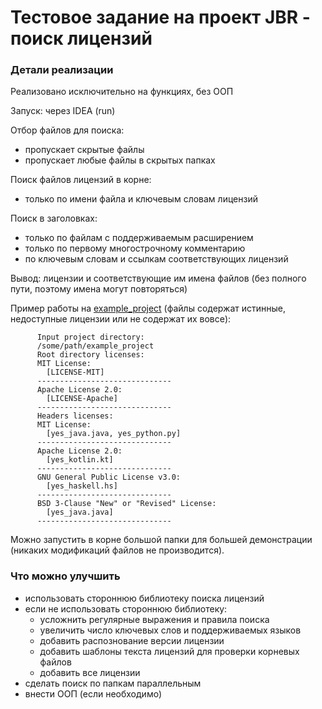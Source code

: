 # Тестовое задание на проект JBR - поиск лицензий

### Детали реализации 
Реализовано исключительно на функциях, без ООП

Запуск: через IDEA (run) 

Отбор файлов для поиска:
  - пропускает скрытые файлы
  - пропускает любые файлы в скрытых папках

Поиск файлов лицензий в корне: 
  - только по имени файла и ключевым словам лицензий

Поиск в заголовках: 
  - только по файлам с поддерживаемым расширением
  - только по первому многострочному комментарию
  - по ключевым словам и ссылкам соответствующих лицензий

Вывод: лицензии и соответствующие им имена файлов (без полного пути, поэтому имена могут повторяться)

Пример работы на [example_project](https://github.com/ivanrybin/internship_jbr_licenses_2020/tree/master/example_project) (файлы содержат истинные, недоступные лицензии или не содержат их вовсе):

          Input project directory:
          /some/path/example_project
          Root directory licenses:
          MIT License: 
            [LICENSE-MIT]
          ------------------------------
          Apache License 2.0: 
            [LICENSE-Apache]
          ------------------------------
          Headers licenses:
          MIT License: 
            [yes_java.java, yes_python.py]
          ------------------------------
          Apache License 2.0: 
            [yes_kotlin.kt]
          ------------------------------
          GNU General Public License v3.0: 
            [yes_haskell.hs]
          ------------------------------
          BSD 3-Clause "New" or "Revised" License: 
            [yes_java.java]
          ------------------------------
          
 Можно запустить в корне большой папки для большей демонстрации (никаких модификаций файлов не производится).
   
 ### Что можно улучшить
 - использовать стороннюю библиотеку поиска лицензий
 - если не использовать стороннюю библиотеку:
    - усложнить регулярные выражения и правила поиска
    - увеличить число ключевых слов и поддерживаемых языков
    - добавить распознование версии лицензии
    - добавить шаблоны текста лицензий для проверки корневых файлов
    - добавить все лицензии
 - сделать поиск по папкам параллельным
 - внести ООП (если необходимо)
 
